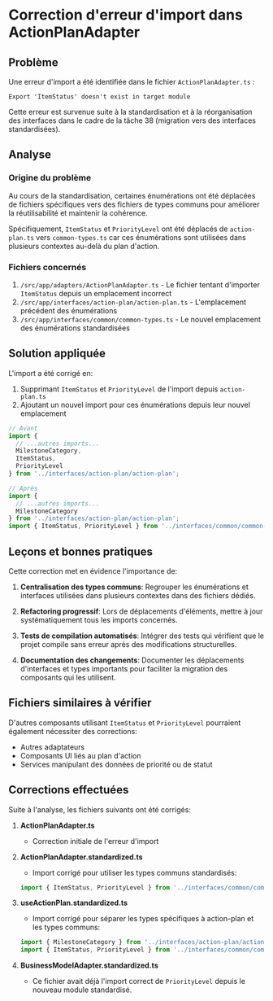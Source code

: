 # Correction d'erreur d'import dans ActionPlanAdapter

## Problème
Une erreur d'import a été identifiée dans le fichier `ActionPlanAdapter.ts` : 
```
Export 'ItemStatus' doesn't exist in target module
```

Cette erreur est survenue suite à la standardisation et à la réorganisation des interfaces dans le cadre de la tâche 38 (migration vers des interfaces standardisées).

## Analyse

### Origine du problème
Au cours de la standardisation, certaines énumérations ont été déplacées de fichiers spécifiques vers des fichiers de types communs pour améliorer la réutilisabilité et maintenir la cohérence.

Spécifiquement, `ItemStatus` et `PriorityLevel` ont été déplacés de `action-plan.ts` vers `common-types.ts` car ces énumérations sont utilisées dans plusieurs contextes au-delà du plan d'action.

### Fichiers concernés
1. `/src/app/adapters/ActionPlanAdapter.ts` - Le fichier tentant d'importer `ItemStatus` depuis un emplacement incorrect
2. `/src/app/interfaces/action-plan/action-plan.ts` - L'emplacement précédent des énumérations
3. `/src/app/interfaces/common/common-types.ts` - Le nouvel emplacement des énumérations standardisées

## Solution appliquée

L'import a été corrigé en:

1. Supprimant `ItemStatus` et `PriorityLevel` de l'import depuis `action-plan.ts`
2. Ajoutant un nouvel import pour ces énumérations depuis leur nouvel emplacement

```typescript
// Avant
import { 
  // ...autres imports...
  MilestoneCategory,
  ItemStatus,
  PriorityLevel
} from '../interfaces/action-plan/action-plan';

// Après
import { 
  // ...autres imports...
  MilestoneCategory
} from '../interfaces/action-plan/action-plan';
import { ItemStatus, PriorityLevel } from '../interfaces/common/common-types';
```

## Leçons et bonnes pratiques

Cette correction met en évidence l'importance de:

1. **Centralisation des types communs**: Regrouper les énumérations et interfaces utilisées dans plusieurs contextes dans des fichiers dédiés.

2. **Refactoring progressif**: Lors de déplacements d'éléments, mettre à jour systématiquement tous les imports concernés.

3. **Tests de compilation automatisés**: Intégrer des tests qui vérifient que le projet compile sans erreur après des modifications structurelles.

4. **Documentation des changements**: Documenter les déplacements d'interfaces et types importants pour faciliter la migration des composants qui les utilisent.

## Fichiers similaires à vérifier

D'autres composants utilisant `ItemStatus` et `PriorityLevel` pourraient également nécessiter des corrections:

- Autres adaptateurs
- Composants UI liés au plan d'action
- Services manipulant des données de priorité ou de statut

## Corrections effectuées

Suite à l'analyse, les fichiers suivants ont été corrigés:

1. **ActionPlanAdapter.ts**
   - Correction initiale de l'erreur d'import

2. **ActionPlanAdapter.standardized.ts**
   - Import corrigé pour utiliser les types communs standardisés:
   ```typescript
   import { ItemStatus, PriorityLevel } from '../interfaces/common/common-types';
   ```

3. **useActionPlan.standardized.ts**
   - Import corrigé pour séparer les types spécifiques à action-plan et les types communs:
   ```typescript
   import { MilestoneCategory } from '../interfaces/action-plan/action-plan';
   import { ItemStatus, PriorityLevel } from '../interfaces/common/common-types';
   ```

4. **BusinessModelAdapter.standardized.ts**
   - Ce fichier avait déjà l'import correct de `PriorityLevel` depuis le nouveau module standardisé.